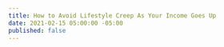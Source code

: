 ```yaml
---
title: How to Avoid Lifestyle Creep As Your Income Goes Up
date: 2021-02-15 05:00:00 -05:00
published: false
---
```


